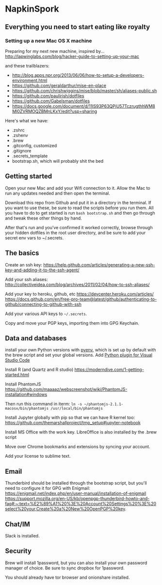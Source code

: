 # NapkinSpork
## Everything you need to start eating like royalty
### Setting up a new Mac OS X machine

Preparing for my next new machine, inspired by...
http://lapwinglabs.com/blog/hacker-guide-to-setting-up-your-mac

and these trailblazers:
+ http://blog.apps.npr.org/2013/06/06/how-to-setup-a-developers-environment.html
+ https://github.com/geraldarthur/mise-en-place
+ https://github.com/chrishwiggins/mise/blob/master/sh/aliases-public.sh
+ https://github.com/paulirish/dotfiles
+ https://github.com/GabeIsman/dotfiles
+ https://docs.google.com/document/d/11IS93P63QPjU57TczrugthhWM8Ml0ZVRMOQZBMnLKxY/edit?usp=sharing

Here's what we have:

+ .zshrc
+ .zshenv
+ .brew 
+ .gitconfig, customized
+ .gitignore
+ .secrets_template
+ bootstrap.sh, which will probably shit the bed

## Getting started
Open your new Mac and add your Wifi connection to it. Allow the Mac to run any updates needed and then open the terminal.

Download this repo from Github and put it in a directory in the terminal. If you want to use these, be sure to read the scripts before you run them. All you have to do to get started is run ``bash bootstrap.sh`` and then go through and tweak these other things by hand.

After that's run and you've confirmed it worked correctly, browse through your hidden dotfiles in the root user directory, and be sure to add your secret env vars to ~/.secrets.

## The basics
Create an ssh key: https://help.github.com/articles/generating-a-new-ssh-key-and-adding-it-to-the-ssh-agent/

Add your ssh aliases: http://collectiveidea.com/blog/archives/2011/02/04/how-to-ssh-aliases/

Add your key to heroku, github, etc
https://devcenter.heroku.com/articles/<keys id="adding-keys-to-heroku"></keys>
https://docs.github.com/en/free-pro-team@latest/github/authenticating-to-github/connecting-to-github-with-ssh

Add your various API keys to `~/.secrets`.

Copy and move your PGP keys, importing them into GPG Keychain.

## Data and databases
install your own Python versions with [pyenv](https://github.com/pyenv/pyenv), which is set up by default with the brew script and set your global versions.
Add [Python plugin for Visual Studio Code](https://marketplace.visualstudio.com/items?itemName=ms-python.python)

Install R (and Quartz and R studio)  https://moderndive.com/1-getting-started.html

Install PhantomJS
https://github.com/maaaaz/webscreenshot/wiki/PhantomJS-installation#windows

Then run this command in iterm:
`ln -s ~/phantomjs-2.1.1-macosx/bin/phantomjs /usr/local/bin/phantomjs`

Install Jupyter globally with pip so that we can have R kernel too:
https://github.com/themarshallproject/tmp_setup#jupyter-notebook

Install MS Office with the work key. LibreOffice is also installed by the .brew script

Move over Chrome bookmarks and extensions by syncing your account.

Add your license to sublime text.


## Email
Thunderbird should be installed through the bootstrap script, but you'll need to configure it for GPG with Enigmail: https://enigmail.net/index.php/en/user-manual/installation-of-enigmail
https://support.mozilla.org/en-US/kb/openpgp-thunderbird-howto-and-faq#:~:text=%E2%89%A1%20%3E%20Account%20Settings%20%3E%20select%20your,Create%20a%20New%20OpenPGP%20key.

## Chat/IM
Slack is installed.

## Security
Brew will install 1password, but you can also install your own password manager of choice. Be sure to sync dropbox for 1password.

You should already have tor browser and onionshare installed.

